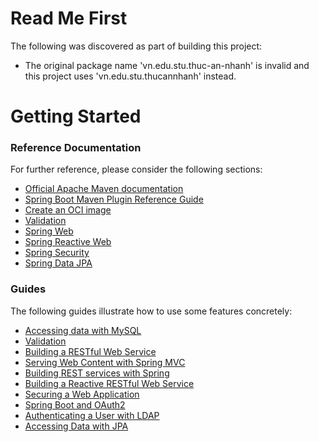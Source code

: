 # Read Me First
The following was discovered as part of building this project:

* The original package name 'vn.edu.stu.thuc-an-nhanh' is invalid and this project uses 'vn.edu.stu.thucannhanh' instead.

# Getting Started

### Reference Documentation
For further reference, please consider the following sections:

* [Official Apache Maven documentation](https://maven.apache.org/guides/index.html)
* [Spring Boot Maven Plugin Reference Guide](https://docs.spring.io/spring-boot/docs/2.7.11-SNAPSHOT/maven-plugin/reference/html/)
* [Create an OCI image](https://docs.spring.io/spring-boot/docs/2.7.11-SNAPSHOT/maven-plugin/reference/html/#build-image)
* [Validation](https://docs.spring.io/spring-boot/docs/2.7.11-SNAPSHOT/reference/htmlsingle/#io.validation)
* [Spring Web](https://docs.spring.io/spring-boot/docs/2.7.11-SNAPSHOT/reference/htmlsingle/#web)
* [Spring Reactive Web](https://docs.spring.io/spring-boot/docs/2.7.11-SNAPSHOT/reference/htmlsingle/#web.reactive)
* [Spring Security](https://docs.spring.io/spring-boot/docs/2.7.11-SNAPSHOT/reference/htmlsingle/#web.security)
* [Spring Data JPA](https://docs.spring.io/spring-boot/docs/2.7.11-SNAPSHOT/reference/htmlsingle/#data.sql.jpa-and-spring-data)

### Guides
The following guides illustrate how to use some features concretely:

* [Accessing data with MySQL](https://spring.io/guides/gs/accessing-data-mysql/)
* [Validation](https://spring.io/guides/gs/validating-form-input/)
* [Building a RESTful Web Service](https://spring.io/guides/gs/rest-service/)
* [Serving Web Content with Spring MVC](https://spring.io/guides/gs/serving-web-content/)
* [Building REST services with Spring](https://spring.io/guides/tutorials/rest/)
* [Building a Reactive RESTful Web Service](https://spring.io/guides/gs/reactive-rest-service/)
* [Securing a Web Application](https://spring.io/guides/gs/securing-web/)
* [Spring Boot and OAuth2](https://spring.io/guides/tutorials/spring-boot-oauth2/)
* [Authenticating a User with LDAP](https://spring.io/guides/gs/authenticating-ldap/)
* [Accessing Data with JPA](https://spring.io/guides/gs/accessing-data-jpa/)

